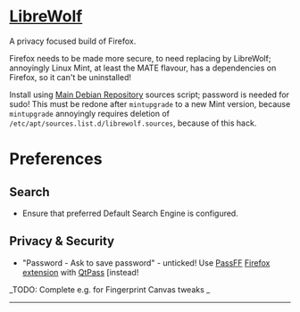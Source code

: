 # [LibreWolf](https://librewolf.net/)

A privacy focused build of Firefox.

Firefox needs to be made more secure, to need replacing by LibreWolf; annoyingly Linux Mint, at least the MATE flavour, has a dependencies on Firefox, so it can't be uninstalled!

Install using [Main Debian Repository](https://librewolf.net/installation/debian/#main-debian-repository) sources script; password is needed for sudo!
This must be redone after `mintupgrade` to a new Mint version, because `mintupgrade` annoyingly requires deletion of `/etc/apt/sources.list.d/librewolf.sources`, because of this hack.

# Preferences

## Search

- Ensure that preferred Default Search Engine is configured.

## Privacy & Security

- "Password - Ask to save password" - unticked!
  Use [PassFF](https://codeberg.org/PassFF/passff) [Firefox extension](https://addons.mozilla.org/firefox/addon/passff) with [QtPass](https://github.com/IJHack/qtpass) [instead!

_TODO: Complete e.g. for Fingerprint Canvas tweaks _

---



